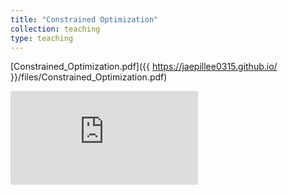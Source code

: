 ```yaml
---
title: "Constrained Optimization"
collection: teaching
type: teaching
---
```


[Constrained_Optimization.pdf]({{ https://jaepillee0315.github.io/ }}/files/Constrained_Optimization.pdf)

<embed src="https://jaepillee0315.github.io/files/Constrained_Optimization.pdf" type="application/pdf" />
